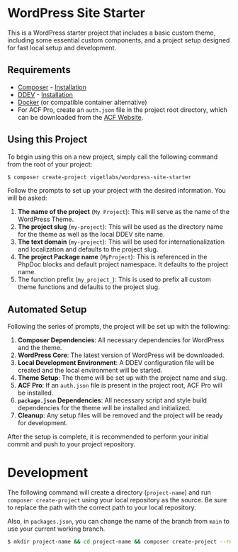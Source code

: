 # WordPress Site Starter

This is a WordPress starter project that includes a basic custom theme, including some essential custom components, and a project setup designed for fast local setup and development.

## Requirements
* [Composer](https://getcomposer.org/) - [Installation](https://getcomposer.org/doc/00-intro.md#installation-linux-unix-macos)
* [DDEV](https://ddev.readthedocs.io/en/stable/) - [Installation](https://ddev.readthedocs.io/en/stable/users/install/ddev-installation/)
* [Docker](https://docs.docker.com/desktop/install/mac-install/) (or compatible container alternative)
* For ACF Pro, create an `auth.json` file in the project root directory, which can be downloaded from the [ACF Website](https://www.advancedcustomfields.com/my-account/view-licenses/).

## Using this Project

To begin using this on a new project, simply call the following command from the root of your project:

```bash
$ composer create-project vigetlabs/wordpress-site-starter
```

Follow the prompts to set up your project with the desired information. You will be asked:

1. **The name of the project** (`My Project`): This will serve as the name of the WordPress Theme.
2. **The project slug** (`my-project`): This will be used as the directory name for the theme as well as the local DDEV site name.
3. **The text domain** (`my-project`): This will be used for internationalization and localization and defaults to the project slug.
4. **The project Package name** (`MyProject`): This is referenced in the PhpDoc blocks and default project namespace. It defaults to the project name.
5. The function prefix (`my_project_`): This is used to prefix all custom theme functions and defaults to the project slug.

## Automated Setup

Following the series of prompts, the project will be set up with the following:

1. **Composer Dependencies**: All necessary dependencies for WordPress and the theme.
2. **WordPress Core**: The latest version of WordPress will be downloaded.
3. **Local Development Environment**: A DDEV configuration file will be created and the local environment will be started.
4. **Theme Setup**: The theme will be set up with the project name and slug.
5. **ACF Pro**: If an `auth.json` file is present in the project root, ACF Pro will be installed.
6. **`package.json` Dependencies**: All necessary script and style build dependencies for the theme will be installed and initialized.
7. **Cleanup**: Any setup files will be removed and the project will be ready for development.

After the setup is complete, it is recommended to perform your initial commit and push to your project repository.

# Development

The following command will create a directory (`project-name`) and run `composer create-project` using your local repository as the source. Be sure to replace the path with the correct path to your local repository.

Also, in `packages.json`, you can change the name of the branch from `main` to use your current working branch.

```bash
$ mkdir project-name && cd project-name && composer create-project --repository-url="/root/path/to/wordpress-site-starter/packages.json" vigetlabs/wordpress-site-starter . --stability=dev --remove-vcs
```
